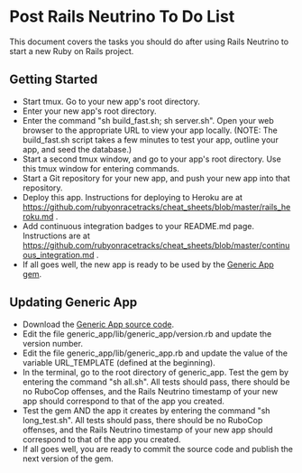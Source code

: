 # Post Rails Neutrino To Do List

This document covers the tasks you should do after using Rails Neutrino to start a new Ruby on Rails project.

## Getting Started
* Start tmux.  Go to your new app's root directory.
* Enter your new app's root directory.
* Enter the command "sh build_fast.sh; sh server.sh".  Open your web browser to the appropriate URL to view your app locally.  (NOTE: The build_fast.sh script takes a few minutes to test your app, outline your app, and seed the database.)  
* Start a second tmux window, and go to your app's root directory.  Use this tmux window for entering commands.
* Start a Git repository for your new app, and push your new app into that repository.
* Deploy this app.  Instructions for deploying to Heroku are at https://github.com/rubyonracetracks/cheat_sheets/blob/master/rails_heroku.md .
* Add continuous integration badges to your README.md page.  Instructions are at https://github.com/rubyonracetracks/cheat_sheets/blob/master/continuous_integration.md .
* If all goes well, the new app is ready to be used by the [Generic App gem](https://github.com/jhsu802701/generic_app).

## Updating Generic App
* Download the [Generic App source code](https://github.com/jhsu802701/generic_app).
* Edit the file generic_app/lib/generic_app/version.rb and update the version number.
* Edit the file generic_app/lib/generic_app.rb and update the value of the variable URL_TEMPLATE (defined at the beginning).
* In the terminal, go to the root directory of generic_app.  Test the gem by entering the command "sh all.sh".  All tests should pass, there should be no RuboCop offenses, and the Rails Neutrino timestamp of your new app should correspond to that of the app you created.
* Test the gem AND the app it creates by entering the command "sh long_test.sh".  All tests should pass, there should be no RuboCop offenses, and the Rails Neutrino timestamp of your new app should correspond to that of the app you created.
* If all goes well, you are ready to commit the source code and publish the next version of the gem.
